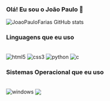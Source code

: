 ### Olá! Eu sou o João Paulo 👋

![JoaoPauloFarias GitHub stats](https://github-readme-stats.vercel.app/api?username=JoaoPauloFarias&show_icons=true&theme=dracula)

### Linguagens que eu uso 
<div style="display: inline_block"><br/>
  <img align="center" alt="html5" src="https://img.shields.io/badge/HTML5-E34F26?style=for-the-badge&logo=html5&logoColor=white"/>
  <img align="center" alt="css3" src="https://img.shields.io/badge/CSS3-1572B6?style=for-the-badge&logo=css3&logoColor=white"/>
  <img align="center" alt="python" src="https://img.shields.io/badge/Python-14354C?style=for-the-badge&logo=python&logoColor=white"/>
  <img align="center" alt="c" src="https://img.shields.io/badge/C-00599C?style=for-the-badge&logo=c&logoColor=white"/>
</div>

### Sistemas Operacional que eu uso
<div style"display: inline_block"><br/>
  <img align="center" alt="windows" src="https://img.shields.io/badge/Windows-0078D6?style=for-the-badge&logo=windows&logoColor=white"/>
  <img align="center" alt"android" src="https://img.shields.io/badge/Android-3DDC84?style=for-the-badge&logo=android&logoColor=white"/>
</div>


